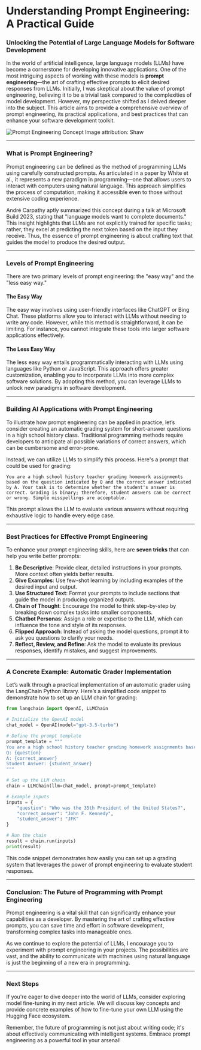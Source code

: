 # Understanding Prompt Engineering: A Practical Guide
### Unlocking the Potential of Large Language Models for Software Development

In the world of artificial intelligence, large language models (LLMs) have become a cornerstone for developing innovative applications. One of the most intriguing aspects of working with these models is **prompt engineering**—the art of crafting effective prompts to elicit desired responses from LLMs. Initially, I was skeptical about the value of prompt engineering, believing it to be a trivial task compared to the complexities of model development. However, my perspective shifted as I delved deeper into the subject. This article aims to provide a comprehensive overview of prompt engineering, its practical applications, and best practices that can enhance your software development toolkit.

![Prompt Engineering Concept](https://example.com/prompt-engineering.jpg) Image attribution: Shaw

* * *

### What is Prompt Engineering?

Prompt engineering can be defined as the method of programming LLMs using carefully constructed prompts. As articulated in a paper by White et al., it represents a new paradigm in programming—one that allows users to interact with computers using natural language. This approach simplifies the process of computation, making it accessible even to those without extensive coding experience.

André Carpathy aptly summarized this concept during a talk at Microsoft Build 2023, stating that "language models want to complete documents." This insight highlights that LLMs are not explicitly trained for specific tasks; rather, they excel at predicting the next token based on the input they receive. Thus, the essence of prompt engineering is about crafting text that guides the model to produce the desired output.

* * *

### Levels of Prompt Engineering

There are two primary levels of prompt engineering: the "easy way" and the "less easy way."

#### The Easy Way

The easy way involves using user-friendly interfaces like ChatGPT or Bing Chat. These platforms allow you to interact with LLMs without needing to write any code. However, while this method is straightforward, it can be limiting. For instance, you cannot integrate these tools into larger software applications effectively.

#### The Less Easy Way

The less easy way entails programmatically interacting with LLMs using languages like Python or JavaScript. This approach offers greater customization, enabling you to incorporate LLMs into more complex software solutions. By adopting this method, you can leverage LLMs to unlock new paradigms in software development.

* * *

### Building AI Applications with Prompt Engineering

To illustrate how prompt engineering can be applied in practice, let’s consider creating an automatic grading system for short-answer questions in a high school history class. Traditional programming methods require developers to anticipate all possible variations of correct answers, which can be cumbersome and error-prone.

Instead, we can utilize LLMs to simplify this process. Here's a prompt that could be used for grading:

```plaintext
You are a high school history teacher grading homework assignments based on the question indicated by Q and the correct answer indicated by A. Your task is to determine whether the student's answer is correct. Grading is binary; therefore, student answers can be correct or wrong. Simple misspellings are acceptable.
```

This prompt allows the LLM to evaluate various answers without requiring exhaustive logic to handle every edge case. 

* * *

### Best Practices for Effective Prompt Engineering

To enhance your prompt engineering skills, here are **seven tricks** that can help you write better prompts:

1. **Be Descriptive**: Provide clear, detailed instructions in your prompts. More context often yields better results.
2. **Give Examples**: Use few-shot learning by including examples of the desired input and output.
3. **Use Structured Text**: Format your prompts to include sections that guide the model in producing organized outputs.
4. **Chain of Thought**: Encourage the model to think step-by-step by breaking down complex tasks into smaller components.
5. **Chatbot Personas**: Assign a role or expertise to the LLM, which can influence the tone and style of its responses.
6. **Flipped Approach**: Instead of asking the model questions, prompt it to ask you questions to clarify your needs.
7. **Reflect, Review, and Refine**: Ask the model to evaluate its previous responses, identify mistakes, and suggest improvements.

* * *

### A Concrete Example: Automatic Grader Implementation

Let’s walk through a practical implementation of an automatic grader using the LangChain Python library. Here’s a simplified code snippet to demonstrate how to set up an LLM chain for grading:

```python
from langchain import OpenAI, LLMChain

# Initialize the OpenAI model
chat_model = OpenAI(model="gpt-3.5-turbo")

# Define the prompt template
prompt_template = """
You are a high school history teacher grading homework assignments based on the question indicated by Q and the correct answer indicated by A. Your task is to determine whether the student's answer is correct. Grading is binary; therefore, student answers can be correct or wrong. Simple misspellings are acceptable.
Q: {question}
A: {correct_answer}
Student Answer: {student_answer}
"""

# Set up the LLM chain
chain = LLMChain(llm=chat_model, prompt=prompt_template)

# Example inputs
inputs = {
    "question": "Who was the 35th President of the United States?",
    "correct_answer": "John F. Kennedy",
    "student_answer": "JFK"
}

# Run the chain
result = chain.run(inputs)
print(result)
```

This code snippet demonstrates how easily you can set up a grading system that leverages the power of prompt engineering to evaluate student responses.

* * *

### Conclusion: The Future of Programming with Prompt Engineering

Prompt engineering is a vital skill that can significantly enhance your capabilities as a developer. By mastering the art of crafting effective prompts, you can save time and effort in software development, transforming complex tasks into manageable ones. 

As we continue to explore the potential of LLMs, I encourage you to experiment with prompt engineering in your projects. The possibilities are vast, and the ability to communicate with machines using natural language is just the beginning of a new era in programming.

* * *

### Next Steps

If you're eager to dive deeper into the world of LLMs, consider exploring model fine-tuning in my next article. We will discuss key concepts and provide concrete examples of how to fine-tune your own LLM using the Hugging Face ecosystem.

Remember, the future of programming is not just about writing code; it's about effectively communicating with intelligent systems. Embrace prompt engineering as a powerful tool in your arsenal!